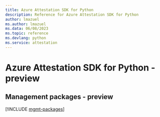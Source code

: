 ```yaml
---
title: Azure Attestation SDK for Python
description: Reference for Azure Attestation SDK for Python
author: lmazuel
ms.author: lmazuel
ms.data: 06/08/2023
ms.topic: reference
ms.devlang: python
ms.service: attestation
---
```

# Azure Attestation SDK for Python - preview

## Management packages - preview
[!INCLUDE [mgmt-packages](attestation-mgmt-index.md)]